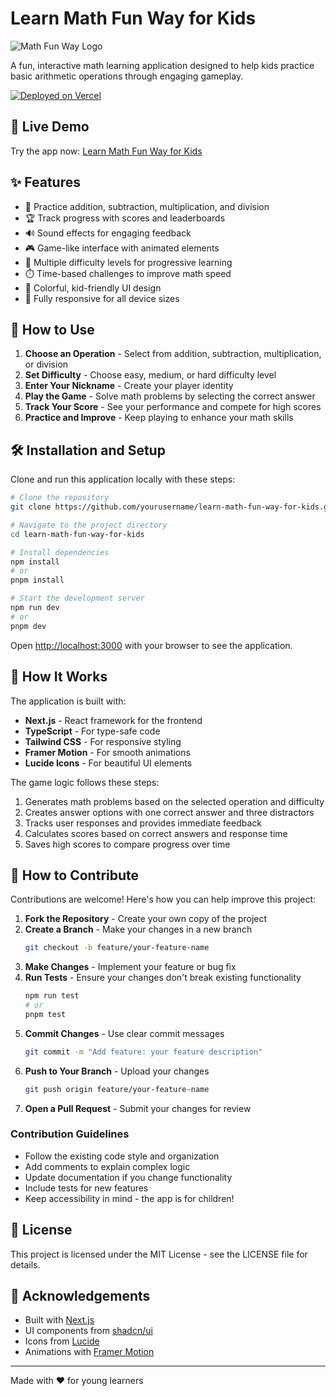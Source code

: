 # Learn Math Fun Way for Kids

![Math Fun Way Logo](public/placeholder-logo.png)

A fun, interactive math learning application designed to help kids practice basic arithmetic operations through engaging gameplay.

[![Deployed on Vercel](https://img.shields.io/badge/Deployed%20on-Vercel-black?style=for-the-badge&logo=vercel)](https://vercel.com/mehedi-hasans-projects-6090fbeb/v0-animated-math-app)

## 🚀 Live Demo

Try the app now: [Learn Math Fun Way for Kids](https://v0-animated-math-app.vercel.app/)

## ✨ Features

- 🧮 Practice addition, subtraction, multiplication, and division
- 🏆 Track progress with scores and leaderboards
- 🔊 Sound effects for engaging feedback
- 🎮 Game-like interface with animated elements
- 🎯 Multiple difficulty levels for progressive learning
- ⏱️ Time-based challenges to improve math speed
- 🎨 Colorful, kid-friendly UI design
- 📱 Fully responsive for all device sizes

## 📖 How to Use

1. **Choose an Operation** - Select from addition, subtraction, multiplication, or division
2. **Set Difficulty** - Choose easy, medium, or hard difficulty level
3. **Enter Your Nickname** - Create your player identity
4. **Play the Game** - Solve math problems by selecting the correct answer
5. **Track Your Score** - See your performance and compete for high scores
6. **Practice and Improve** - Keep playing to enhance your math skills

## 🛠️ Installation and Setup

Clone and run this application locally with these steps:

```bash
# Clone the repository
git clone https://github.com/yourusername/learn-math-fun-way-for-kids.git

# Navigate to the project directory
cd learn-math-fun-way-for-kids

# Install dependencies
npm install
# or
pnpm install

# Start the development server
npm run dev
# or
pnpm dev
```

Open [http://localhost:3000](http://localhost:3000) with your browser to see the application.

## 🧩 How It Works

The application is built with:

- **Next.js** - React framework for the frontend
- **TypeScript** - For type-safe code
- **Tailwind CSS** - For responsive styling
- **Framer Motion** - For smooth animations
- **Lucide Icons** - For beautiful UI elements

The game logic follows these steps:
1. Generates math problems based on the selected operation and difficulty
2. Creates answer options with one correct answer and three distractors
3. Tracks user responses and provides immediate feedback
4. Calculates scores based on correct answers and response time
5. Saves high scores to compare progress over time

## 🤝 How to Contribute

Contributions are welcome! Here's how you can help improve this project:

1. **Fork the Repository** - Create your own copy of the project
2. **Create a Branch** - Make your changes in a new branch
   ```bash
   git checkout -b feature/your-feature-name
   ```
3. **Make Changes** - Implement your feature or bug fix
4. **Run Tests** - Ensure your changes don't break existing functionality
   ```bash
   npm run test
   # or
   pnpm test
   ```
5. **Commit Changes** - Use clear commit messages
   ```bash
   git commit -m "Add feature: your feature description"
   ```
6. **Push to Your Branch** - Upload your changes
   ```bash
   git push origin feature/your-feature-name
   ```
7. **Open a Pull Request** - Submit your changes for review

### Contribution Guidelines

- Follow the existing code style and organization
- Add comments to explain complex logic
- Update documentation if you change functionality
- Include tests for new features
- Keep accessibility in mind - the app is for children!

## 📄 License

This project is licensed under the MIT License - see the LICENSE file for details.

## 🙏 Acknowledgements

- Built with [Next.js](https://nextjs.org/)
- UI components from [shadcn/ui](https://ui.shadcn.com/)
- Icons from [Lucide](https://lucide.dev/)
- Animations with [Framer Motion](https://www.framer.com/motion/)

---

Made with ❤️ for young learners